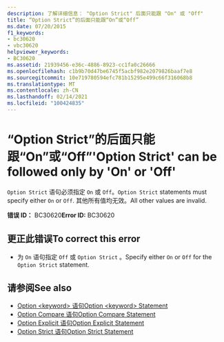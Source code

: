```yaml
---
description: 了解详细信息： "Option Strict" 后面只能跟 "On" 或 "Off"
title: “Option Strict”的后面只能跟“On”或“Off”
ms.date: 07/20/2015
f1_keywords:
- bc30620
- vbc30620
helpviewer_keywords:
- BC30620
ms.assetid: 21939456-e36c-4886-8923-cc1fa0c26666
ms.openlocfilehash: c1b9b70d47be6745f5acbf982e2079826baaf7e8
ms.sourcegitcommit: 10e719780594efc781b15295e499c66f316068b8
ms.translationtype: MT
ms.contentlocale: zh-CN
ms.lasthandoff: 02/14/2021
ms.locfileid: "100424835"
---
```

# <a name="option-strict-can-be-followed-only-by-on-or-off"></a><span data-ttu-id="a5198-103">“Option Strict”的后面只能跟“On”或“Off”</span><span class="sxs-lookup"><span data-stu-id="a5198-103">'Option Strict' can be followed only by 'On' or 'Off'</span></span>

<span data-ttu-id="a5198-104">`Option Strict` 语句必须指定 `On` 或 `Off`。</span><span class="sxs-lookup"><span data-stu-id="a5198-104">`Option Strict` statements must specify either `On` or `Off`.</span></span> <span data-ttu-id="a5198-105">其他所有值均无效。</span><span class="sxs-lookup"><span data-stu-id="a5198-105">All other values are invalid.</span></span>  
  
 <span data-ttu-id="a5198-106">**错误 ID：** BC30620</span><span class="sxs-lookup"><span data-stu-id="a5198-106">**Error ID:** BC30620</span></span>  
  
## <a name="to-correct-this-error"></a><span data-ttu-id="a5198-107">更正此错误</span><span class="sxs-lookup"><span data-stu-id="a5198-107">To correct this error</span></span>  
  
- <span data-ttu-id="a5198-108">为 `On` 语句指定 `Off` 或 `Option Strict` 。</span><span class="sxs-lookup"><span data-stu-id="a5198-108">Specify either `On` or `Off` for the `Option Strict` statement.</span></span>  
  
## <a name="see-also"></a><span data-ttu-id="a5198-109">请参阅</span><span class="sxs-lookup"><span data-stu-id="a5198-109">See also</span></span>

- [<span data-ttu-id="a5198-110">Option \<keyword> 语句</span><span class="sxs-lookup"><span data-stu-id="a5198-110">Option \<keyword> Statement</span></span>](../language-reference/statements/option-keyword-statement.md)
- [<span data-ttu-id="a5198-111">Option Compare 语句</span><span class="sxs-lookup"><span data-stu-id="a5198-111">Option Compare Statement</span></span>](../language-reference/statements/option-compare-statement.md)
- [<span data-ttu-id="a5198-112">Option Explicit 语句</span><span class="sxs-lookup"><span data-stu-id="a5198-112">Option Explicit Statement</span></span>](../language-reference/statements/option-explicit-statement.md)
- [<span data-ttu-id="a5198-113">Option Strict 语句</span><span class="sxs-lookup"><span data-stu-id="a5198-113">Option Strict Statement</span></span>](../language-reference/statements/option-strict-statement.md)
